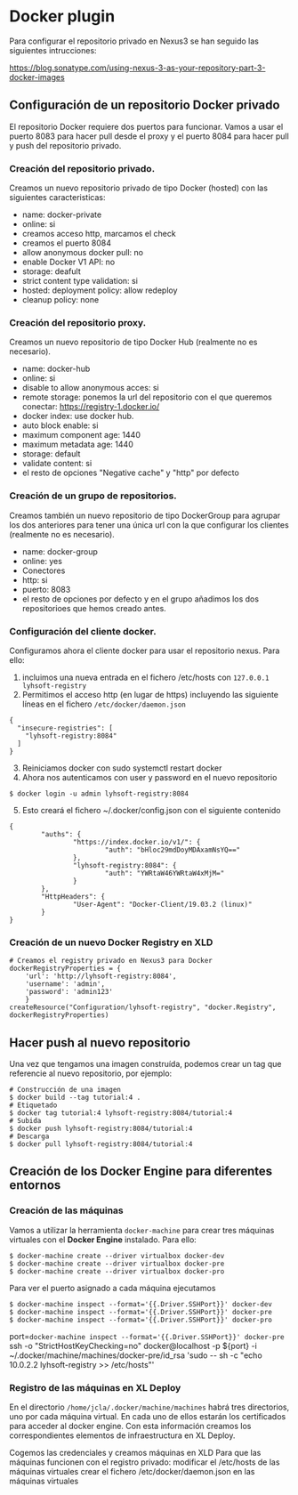 # Docker plugin

Para configurar el repositorio privado en Nexus3 se han seguido las siguientes intrucciones:

https://blog.sonatype.com/using-nexus-3-as-your-repository-part-3-docker-images

## Configuración de un repositorio Docker privado
El repositorio Docker requiere dos puertos para funcionar. Vamos a usar el puerto 8083 para hacer pull desde el proxy y el puerto 8084 para hacer pull y push del repositorio privado.

### Creación del repositorio privado.
Creamos un nuevo repositorio privado de tipo Docker (hosted) con las siguientes caracteristicas:

* name: docker-private
* online: si
* creamos acceso http, marcamos el check
* creamos el puerto 8084
* allow anonymous docker pull: no
* enable Docker V1 API: no
* storage: deafult
* strict content type validation: si
* hosted: deployment policy: allow redeploy
* cleanup policy: none

### Creación del repositorio proxy.
Creamos un nuevo repositorio de tipo Docker Hub (realmente no es necesario).

* name: docker-hub
* online: si
* disable to allow anonymous acces: si
* remote storage: ponemos la url del repositorio con el que queremos conectar: https://registry-1.docker.io/
* docker index: use docker hub.
* auto block enable: si
* maximum component age: 1440
* maximum metadata age: 1440
* storage: default
* validate content: si
* el resto de opciones "Negative cache" y "http" por defecto

### Creación de un grupo de repositorios.
Creamos también un nuevo repositorio de tipo DockerGroup para agrupar los dos anteriores para tener una única url con la que configurar los clientes (realmente no es necesario).

* name: docker-group
* online: yes
* Conectores
* http: si
* puerto: 8083
* el resto de opciones por defecto y en el grupo añadimos los dos repositorioes que hemos creado antes.

### Configuración del cliente docker.
Configuramos ahora el cliente docker para usar el repositorio nexus. Para ello:

1. incluimos una nueva entrada en el fichero /etc/hosts con `127.0.0.1 lyhsoft-registry`
2. Permitimos el acceso http (en lugar de https) incluyendo las siguiente líneas en el fichero `/etc/docker/daemon.json`
```
{
  "insecure-registries": [
    "lyhsoft-registry:8084"
  ]
}
```
3. Reiniciamos docker con sudo systemctl restart docker
4. Ahora nos autenticamos con user y password en el nuevo repositorio
```
$ docker login -u admin lyhsoft-registry:8084
```
5. Esto creará el fichero ~/.docker/config.json con el siguiente contenido
```
{
        "auths": {
                "https://index.docker.io/v1/": {
                        "auth": "bHloc29mdDoyMDAxamNsYQ=="
                },
                "lyhsoft-registry:8084": {
                        "auth": "YWRtaW46YWRtaW4xMjM="
                }
        },
        "HttpHeaders": {
                "User-Agent": "Docker-Client/19.03.2 (linux)"
        }
}
```

### Creación de un nuevo Docker Registry en XLD
```
# Creamos el registry privado en Nexus3 para Docker
dockerRegistryProperties = {
    'url': 'http://lyhsoft-registry:8084',
    'username': 'admin',
    'password': 'admin123'
    }
createResource("Configuration/lyhsoft-registry", "docker.Registry", dockerRegistryProperties)
```

## Hacer push al nuevo repositorio
Una vez que tengamos una imagen construída, podemos crear un tag que referencie al nuevo repositorio, por ejemplo:
```
# Construcción de una imagen
$ docker build --tag tutorial:4 .
# Etiquetado
$ docker tag tutorial:4 lyhsoft-registry:8084/tutorial:4
# Subida
$ docker push lyhsoft-registry:8084/tutorial:4
# Descarga
$ docker pull lyhsoft-registry:8084/tutorial:4
```

## Creación de los Docker Engine para diferentes entornos

### Creación de las máquinas

Vamos a utilizar la herramienta `docker-machine` para crear tres máquinas virtuales con el **Docker Engine** instalado. Para ello:
```
$ docker-machine create --driver virtualbox docker-dev
$ docker-machine create --driver virtualbox docker-pre
$ docker-machine create --driver virtualbox docker-pro
```

Para ver el puerto asignado a cada máquina ejecutamos
```
$ docker-machine inspect --format='{{.Driver.SSHPort}}' docker-dev
$ docker-machine inspect --format='{{.Driver.SSHPort}}' docker-pre
$ docker-machine inspect --format='{{.Driver.SSHPort}}' docker-pro
```
port=`docker-machine inspect --format='{{.Driver.SSHPort}}' docker-pre`
ssh -o "StrictHostKeyChecking=no" docker@localhost -p ${port} -i ~/.docker/machine/machines/docker-pre/id_rsa 'sudo -- sh -c "echo 10.0.2.2 lyhsoft-registry >> /etc/hosts"'


### Registro de las máquinas en XL Deploy
En el directorio `/home/jcla/.docker/machine/machines` habrá tres directorios, uno por cada máquina virtual. En cada uno de ellos estarán los certificados para acceder al docker engine. Con esta información creamos los correspondientes elementos de infraestructura en XL Deploy.


Cogemos las credenciales y creamos máquinas en XLD
Para que las máquinas funcionen con el registro privado:
modificar el /etc/hosts de las máquinas virtuales
crear el fichero /etc/docker/daemon.json en las máquinas virtuales
